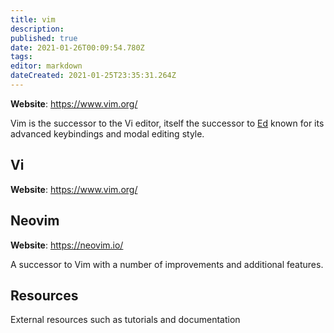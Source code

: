 ```yaml
---
title: vim
description: 
published: true
date: 2021-01-26T00:09:54.780Z
tags: 
editor: markdown
dateCreated: 2021-01-25T23:35:31.264Z
---
```


**Website**: <https://www.vim.org/>

Vim is the successor to the Vi editor, itself the successor to [Ed](/tools/ed) known for its advanced keybindings and modal editing style.

## Vi
**Website**: <https://www.vim.org/>

## Neovim
**Website**: <https://neovim.io/>

A successor to Vim with a number of improvements and additional features.

## Resources

External resources such as tutorials and documentation
